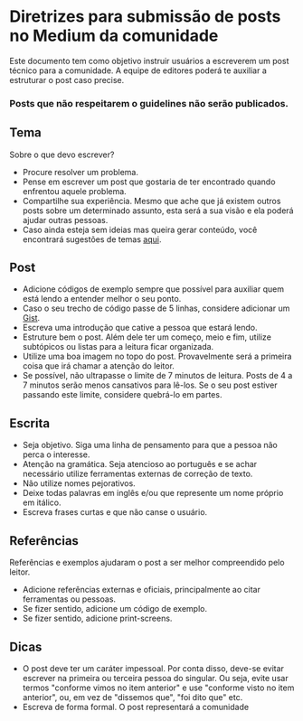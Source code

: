
# Diretrizes para submissão de posts no Medium da comunidade

Este documento tem como objetivo instruir usuários a escreverem um post técnico para a comunidade.
A equipe de editores poderá te auxiliar a estruturar o post caso precise.

### Posts que não respeitarem o guidelines não serão publicados.

## Tema

Sobre o que devo escrever?

- Procure resolver um problema. 
 - Pense em escrever um post que gostaria de ter encontrado quando enfrentou aquele problema.
- Compartilhe sua experiência. Mesmo que ache que já existem outros posts sobre um determinado assunto, esta será a sua visão e ela poderá ajudar outras pessoas.
- Caso ainda esteja sem ideias mas queira gerar conteúdo, você encontrará sugestões de temas [aqui](https://github.com/androiddevbr/sugestoes-temas/).

## Post

- Adicione códigos de exemplo sempre que possível para auxiliar quem está lendo a entender melhor o seu ponto.
- Caso o seu trecho de código passe de 5 linhas, considere adicionar um [Gist](https://gist.github.com).
- Escreva uma introdução que cative a pessoa que estará lendo.
- Estruture bem o post. Além dele ter um começo, meio e fim, utilize subtópicos ou listas para a leitura ficar organizada.
- Utilize uma boa imagem no topo do post. Provavelmente será a primeira coisa que irá chamar a atenção do leitor.
- Se possível, não ultrapasse o limite de 7 minutos de leitura. Posts de 4 a 7 minutos serão menos cansativos para lê-los. Se o seu post estiver passando este limite, considere quebrá-lo em partes.


## Escrita

- Seja objetivo. Siga uma linha de pensamento para que a pessoa não perca o interesse.
- Atenção na gramática. Seja atencioso ao português e se achar necessário utilize ferramentas externas de correção de texto.
- Não utilize nomes pejorativos.
- Deixe todas palavras em inglês e/ou que represente um nome próprio em itálico.
- Escreva frases curtas e que não canse o usuário.

## Referências

Referências e exemplos ajudaram o post a ser melhor compreendido pelo leitor.

- Adicione referências externas e oficiais, principalmente ao citar ferramentas ou pessoas.
- Se fizer sentido, adicione um código de exemplo.
- Se fizer sentido, adicione print-screens.

## Dicas
 - O post deve ter um caráter impessoal. Por conta disso, deve-se evitar escrever na primeira ou terceira pessoa do singular. Ou seja, evite usar termos "conforme vimos no item anterior" e use "conforme visto no item anterior", ou, em vez de "dissemos que", "foi dito que" etc.
- Escreva de forma formal. O post representará a comunidade